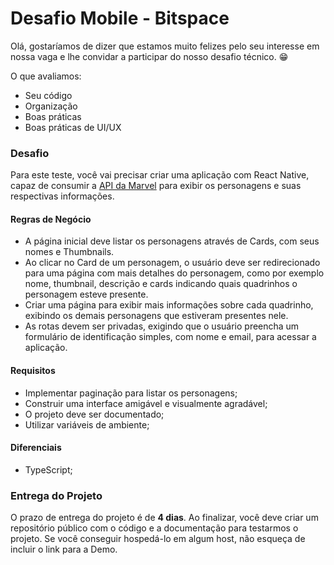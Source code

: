 # Desafio Mobile - Bitspace

Olá, gostaríamos de dizer que estamos muito felizes pelo seu interesse em nossa vaga e lhe convidar a participar do nosso desafio técnico.  😁

O que avaliamos:

-   Seu código
-   Organização
-   Boas práticas
-   Boas práticas de UI/UX

### Desafio

Para este teste, você vai precisar criar uma aplicação com React Native, capaz de consumir a [API da Marvel](https://developer.marvel.com/) para exibir os personagens e suas respectivas informações.

#### Regras de Negócio
- A página inicial deve listar os personagens através de Cards, com seus nomes e Thumbnails.
- Ao clicar no Card de um personagem, o usuário deve ser redirecionado para uma página com mais detalhes do personagem, como por exemplo nome, thumbnail, descrição e cards indicando quais quadrinhos o personagem esteve presente.
- Criar uma página para exibir mais informações sobre cada quadrinho, exibindo os demais personagens que estiveram presentes nele.
- As rotas devem ser privadas, exigindo que o usuário preencha um formulário de identificação simples, com nome e email, para acessar a aplicação.

#### Requisitos
- Implementar paginação para listar os personagens;
- Construir uma interface amigável e visualmente agradável;
- O projeto deve ser documentado;
- Utilizar variáveis de ambiente;

#### Diferenciais
-   TypeScript;

### Entrega do Projeto
O prazo de entrega do projeto é de **4 dias**. Ao finalizar, você deve criar um repositório público com o código e a documentação para testarmos o projeto. Se você conseguir hospedá-lo em algum host, não esqueça de incluir o link para a Demo.